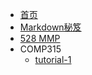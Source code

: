 <!-- docs/_sidebar.md -->

* [首页](/)
* [Markdown秘笈](Markdown/MarkdownFormula.md "Markdown")
* [528 MMP](COMP528/COMP528.md)
* COMP315
  * [tutorial-1](COMP315/t1/t1.md)